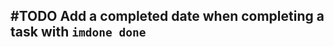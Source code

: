 ## #TODO Add a completed date when completing a task with `imdone done`
<!-- 
  #task
  created:2023-10-01T17:35:30.997Z
  group:"Ungrouped Tasks"
  story-id:Add-a-command-to-show-defaults
  task-id:9a287
-->